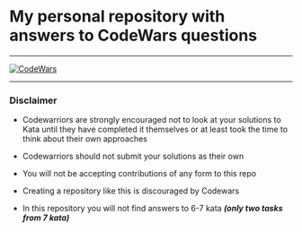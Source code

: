 # My personal repository with answers to CodeWars questions

___________________________________________________________

[![CodeWars](https://www.codewars.com/users/5ato/badges/large)](https://www.codewars.com/users/5ato 'My Honor Badge')

___________________________________________________________

### Disclaimer

- Codewarriors are strongly encouraged not to look at your solutions to Kata until they have completed it themselves or at least took the time to think about their own approaches

* Codewarriors should not submit your solutions as their own

- You will not be accepting contributions of any form to this repo

* Creating a repository like this is discouraged by Codewars

- In this repository you will not find answers to 6-7 kata ___(only two tasks from 7 kata)___
